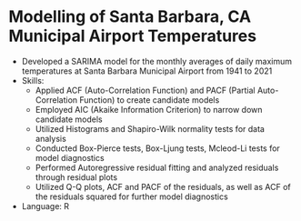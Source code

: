 # Modelling of Santa Barbara, CA Municipal Airport Temperatures
- Developed a SARIMA model for the monthly averages of daily maximum temperatures at Santa Barbara Municipal Airport from 1941 to 2021
- Skills:
  - Applied ACF (Auto-Correlation Function) and PACF (Partial Auto-Correlation Function) to create candidate models
  - Employed AIC (Akaike Information Criterion) to narrow down candidate models
  - Utilized Histograms and Shapiro-Wilk normality tests for data analysis
  - Conducted Box-Pierce tests, Box-Ljung tests, Mcleod-Li tests for model diagnostics
  - Performed Autoregressive residual fitting and analyzed residuals through residual plots
  - Utilized Q-Q plots, ACF and PACF of the residuals, as well as ACF of the residuals squared for further model diagnostics
- Language: R
